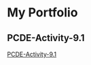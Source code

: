 # My Portfolio
## PCDE-Activity-9.1
<a href="https://sidhusam84.github.io/PCDE-Activity-9.1/">PCDE-Activity-9.1</a>
